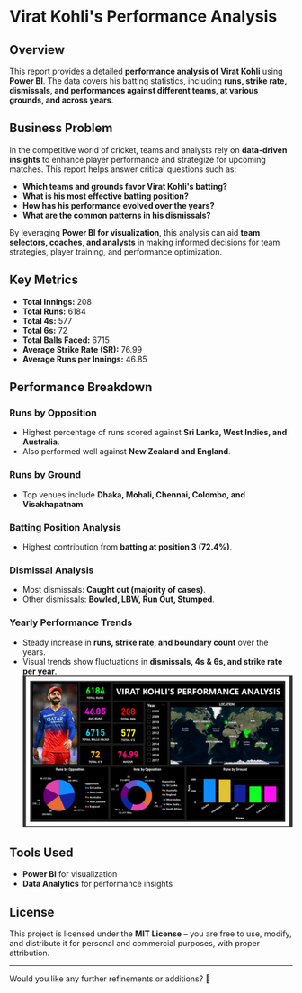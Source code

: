 # Virat Kohli's Performance Analysis  

## Overview  
This report provides a detailed **performance analysis of Virat Kohli** using **Power BI**. The data covers his batting statistics, including **runs, strike rate, dismissals, and performances against different teams, at various grounds, and across years**.  

## Business Problem  
In the competitive world of cricket, teams and analysts rely on **data-driven insights** to enhance player performance and strategize for upcoming matches. This report helps answer critical questions such as:  

- **Which teams and grounds favor Virat Kohli's batting?**  
- **What is his most effective batting position?**  
- **How has his performance evolved over the years?**  
- **What are the common patterns in his dismissals?**  

By leveraging **Power BI for visualization**, this analysis can aid **team selectors, coaches, and analysts** in making informed decisions for team strategies, player training, and performance optimization.  

## Key Metrics  
- **Total Innings:** 208  
- **Total Runs:** 6184  
- **Total 4s:** 577  
- **Total 6s:** 72  
- **Total Balls Faced:** 6715  
- **Average Strike Rate (SR):** 76.99  
- **Average Runs per Innings:** 46.85  

## Performance Breakdown  

### Runs by Opposition  
- Highest percentage of runs scored against **Sri Lanka, West Indies, and Australia**.  
- Also performed well against **New Zealand and England**.  

### Runs by Ground  
- Top venues include **Dhaka, Mohali, Chennai, Colombo, and Visakhapatnam**.  

### Batting Position Analysis  
- Highest contribution from **batting at position 3 (72.4%)**.  

### Dismissal Analysis  
- Most dismissals: **Caught out (majority of cases)**.  
- Other dismissals: **Bowled, LBW, Run Out, Stumped**.  

### Yearly Performance Trends  
- Steady increase in **runs, strike rate, and boundary count** over the years.  
- Visual trends show fluctuations in **dismissals, 4s & 6s, and strike rate per year**.  
  ![image_anti](https://github.com/Pdeep666/POWERBI/blob/15f5c9244a4d137ccebcb40c1de23a5b33f4f26e/VIRAT%20KOHLI%20PERFROMANCE/Screenshot%20(206).png)
## Tools Used  
- **Power BI** for visualization  
- **Data Analytics** for performance insights  

## License  
This project is licensed under the **MIT License** – you are free to use, modify, and distribute it for personal and commercial purposes, with proper attribution.  

---

Would you like any further refinements or additions? 🚀
